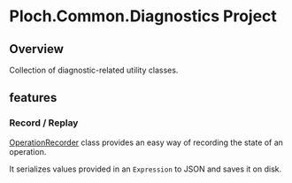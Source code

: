 # Ploch.Common.Diagnostics Project

## Overview

Collection of diagnostic-related utility classes.

## features

### Record / Replay

[OperationRecorder](OperationRecorder.cs) class provides an easy way of recording the state of an operation.

It serializes values provided in an `Expression` to JSON and saves it on disk.
